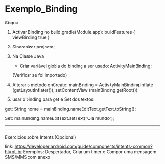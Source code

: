 # Exemplo_Binding

Steps:

1. Activar Binding no build.gradle(Module.app):
  buildFeatures {
    viewBinding true
  }
  
 2. Sincronizar projecto;
 
 3. Na Classe Java
    - Criar variável globla do binding a ser usado: ActivityMainBinding;
    
    (Verificar se foi importado)
    
 4. Alterar o método onCreate: 
    mainBinding = ActivityMainBinding.inflate (getLayoutInflater());
    setContentView (mainBinding.getRoot());
    
 5. usar o binding para get e Set dos textos:
 
   get: String nome = mainBinding.nameEditText.getText.toString();
    
   Set: mainBinding.nameEditText.setText("Ola mundo");
   
   
   ----------------
   ----------------
   Exercicios sobre Intents (Opcional)
   
   
   link: https://developer.android.com/guide/components/intents-common?hl=pt-br
   Exemplos:  Despertador, Criar um timer e Compor uma mensagem SMS/MMS com anexo
  
